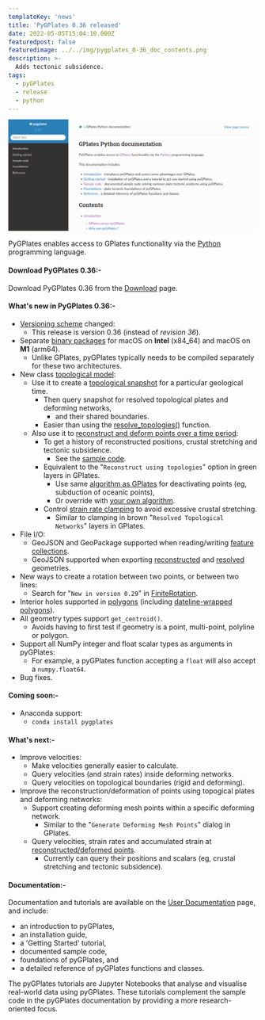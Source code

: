 ```yaml
---
templateKey: 'news'
title: 'PyGPlates 0.36 released'
date: 2022-05-05T15:04:10.000Z
featuredpost: false
featuredimage: ../../img/pygplates_0-36_doc_contents.png
description: >-
  Adds tectonic subsidence.
tags:
  - pyGPlates
  - release
  - python
---
```

[![PyGPlates 0.36 released](../../img/pygplates_0-36_doc_contents.png)](/docs/pygplates/index.html)

PyGPlates enables access to GPlates functionality via the [Python](https://www.python.org/) programming language.

#### Download PyGPlates 0.36:-

Download PyGPlates 0.36 from the [Download](/download) page.

#### What's new in PyGPlates 0.36:-

* [Versioning scheme](/docs/pygplates/generated/pygplates.version) changed:
    * This release is version 0.36 (instead of *revision 36*).
* Separate [binary packages](https://www.earthbyte.org/download-pygplates-0-36/) for macOS on __Intel__ (x84_64) and macOS on __M1__ (arm64).
    * Unlike GPlates, pyGPlates typically needs to be compiled separately for these two architectures.
* New class [topological model](/docs/pygplates/generated/pygplates.topologicalmodel):
    * Use it to create a [topological snapshot](/docs/pygplates/generated/pygplates.topologicalsnapshot) for a particular geological time.
        * Then query snapshot for resolved topological plates and deforming networks,
            * and their shared boundaries.
        * Easier than using the [resolve_topologies()](/docs/pygplates/generated/pygplates.resolve_topologies.html) function.
    * Also use it to [reconstruct and deform points over a time period](/docs/pygplates/generated/pygplates.topologicalmodel#pygplates.TopologicalModel.reconstruct_geometry):
        * To get a history of reconstructed positions, crustal stretching and tectonic subsidence.
            * See the [sample code](/docs/pygplates/sample-code/pygplates_reconstruct_crustal_thickness_and_tectonic_subsidence.html).
        * Equivalent to the "`Reconstruct using topologies`" option in green layers in GPlates.
            * Use same [algorithm as GPlates](/docs/pygplates/generated/pygplates.reconstructedgeometrytimespan#pygplates.ReconstructedGeometryTimeSpan.DefaultDeactivatePoints) for deactivating points (eg, subduction of oceanic points),
            * Or override with [your own algorithm](/docs/pygplates/generated/pygplates.reconstructedgeometrytimespan#pygplates.ReconstructedGeometryTimeSpan.DeactivatePoints).
        * Control [strain rate clamping](/docs/pygplates/generated/pygplates.resolvetopologyparameters) to avoid excessive crustal stretching.
            * Similar to clamping in brown "`Resolved Topological Networks`" layers in GPlates.
* File I/O:
    * GeoJSON and GeoPackage supported when reading/writing [feature collections](/docs/pygplates/generated/pygplates.featurecollection).
    * GeoJSON supported when exporting [reconstructed](/docs/pygplates/generated/pygplates.reconstruct.html) and [resolved](/docs/pygplates/generated/pygplates.topologicalsnapshot#pygplates.TopologicalSnapshot.export_resolved_topologies) geometries.
* New ways to create a rotation between two points, or between two lines:
    * Search for "`New in version 0.29`" in [FiniteRotation](/docs/pygplates/generated/pygplates.finiterotation).
* Interior holes supported in [polygons](/docs/pygplates/generated/pygplates.polygononsphere) (including [dateline-wrapped polygons](/docs/pygplates/generated/pygplates.datelinewrapper#pygplates.DateLineWrapper.wrap)).
* All geometry types support `get_centroid()`.
    * Avoids having to first test if geometry is a point, multi-point, polyline or polygon.
* Support all NumPy integer and float scalar types as arguments in pyGPlates:
    * For example, a pyGPlates function accepting a `float` will also accept a `numpy.float64`.
* Bug fixes.

#### Coming soon:-

* Anaconda support:
    * `conda install pygplates`

#### What's next:-

* Improve velocities:
    * Make velocities generally easier to calculate.
    * Query velocities (and strain rates) inside deforming networks.
    * Query velocities on topological boundaries (rigid and deforming).
* Improve the reconstruction/deformation of points using topogical plates and deforming networks:
    * Support creating deforming mesh points within a specific deforming network.
        * Similar to the "`Generate Deforming Mesh Points`" dialog in GPlates.
    * Query velocities, strain rates and accumulated strain at [reconstructed/deformed points](/docs/pygplates/generated/pygplates.reconstructedgeometrytimespan).
        * Currently can query their positions and scalars (eg, crustal stretching and tectonic subsidence).

#### Documentation:-

Documentation and tutorials are available on the [User Documentation](/docs) page, and include:

* an introduction to pyGPlates,
* an installation guide,
* a 'Getting Started' tutorial,
* documented sample code,
* foundations of pyGPlates, and
* a detailed reference of pyGPlates functions and classes.

The pyGPlates tutorials are Jupyter Notebooks that analyse and visualise real-world data using pyGPlates. These tutorials complement the sample code in the pyGPlates documentation by providing a more research-oriented focus.
